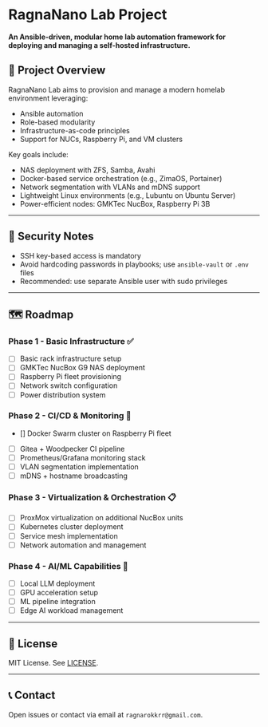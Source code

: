 # RagnaNano Lab Project

**An Ansible-driven, modular home lab automation framework for deploying and managing a self-hosted infrastructure.**

## 🧭 Project Overview

RagnaNano Lab aims to provision and manage a modern homelab environment leveraging:
- Ansible automation
- Role-based modularity
- Infrastructure-as-code principles
- Support for NUCs, Raspberry Pi, and VM clusters

Key goals include:
- NAS deployment with ZFS, Samba, Avahi
- Docker-based service orchestration (e.g., ZimaOS, Portainer)
- Network segmentation with VLANs and mDNS support
- Lightweight Linux environments (e.g., Lubuntu on Ubuntu Server)
- Power-efficient nodes: GMKTec NucBox, Raspberry Pi 3B


---

## 🔐 Security Notes

- SSH key-based access is mandatory
- Avoid hardcoding passwords in playbooks; use `ansible-vault` or `.env` files
- Recommended: use separate Ansible user with sudo privileges

---

## 🗺️ Roadmap

### Phase 1 - Basic Infrastructure ✅
- [ ] Basic rack infrastructure setup
- [ ] GMKTec NucBox G9 NAS deployment
- [ ] Raspberry Pi fleet provisioning
- [ ] Network switch configuration
- [ ] Power distribution system

### Phase 2 - CI/CD & Monitoring 🚧
- [] Docker Swarm cluster on Raspberry Pi fleet
- [ ] Gitea + Woodpecker CI pipeline
- [ ] Prometheus/Grafana monitoring stack
- [ ] VLAN segmentation implementation
- [ ] mDNS + hostname broadcasting

### Phase 3 - Virtualization & Orchestration 📋
- [ ] ProxMox virtualization on additional NucBox units
- [ ] Kubernetes cluster deployment
- [ ] Service mesh implementation
- [ ] Network automation and management

### Phase 4 - AI/ML Capabilities 🔮
- [ ] Local LLM deployment
- [ ] GPU acceleration setup
- [ ] ML pipeline integration
- [ ] Edge AI workload management

---

## 📘 License

MIT License. See [LICENSE](./LICENSE).

---

## 📞 Contact

Open issues or contact via email at `ragnarokkrr@gmail.com`.
